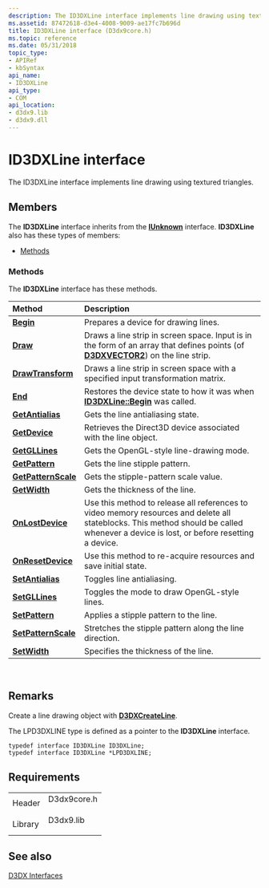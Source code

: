 ```yaml
---
description: The ID3DXLine interface implements line drawing using textured triangles.
ms.assetid: 87472618-d3e4-4008-9009-ae17fc7b696d
title: ID3DXLine interface (D3dx9core.h)
ms.topic: reference
ms.date: 05/31/2018
topic_type: 
- APIRef
- kbSyntax
api_name: 
- ID3DXLine
api_type: 
- COM
api_location: 
- d3dx9.lib
- d3dx9.dll
---
```


# ID3DXLine interface

The ID3DXLine interface implements line drawing using textured triangles.

## Members

The **ID3DXLine** interface inherits from the [**IUnknown**](/windows/win32/api/unknwn/nn-unknwn-iunknown) interface. **ID3DXLine** also has these types of members:

-   [Methods](#methods)

### Methods

The **ID3DXLine** interface has these methods.



| Method                                                | Description                                                                                                                                                                                      |
|:------------------------------------------------------|:-------------------------------------------------------------------------------------------------------------------------------------------------------------------------------------------------|
| [**Begin**](id3dxline--begin.md)                     | Prepares a device for drawing lines.<br/>                                                                                                                                                  |
| [**Draw**](id3dxline--draw.md)                       | Draws a line strip in screen space. Input is in the form of an array that defines points (of [**D3DXVECTOR2**](d3dxvector2.md)) on the line strip.<br/>                                   |
| [**DrawTransform**](id3dxline--drawtransform.md)     | Draws a line strip in screen space with a specified input transformation matrix.<br/>                                                                                                      |
| [**End**](id3dxline--end.md)                         | Restores the device state to how it was when [**ID3DXLine::Begin**](id3dxline--begin.md) was called.<br/>                                                                                 |
| [**GetAntialias**](id3dxline--getantialias.md)       | Gets the line antialiasing state.<br/>                                                                                                                                                     |
| [**GetDevice**](id3dxline--getdevice.md)             | Retrieves the Direct3D device associated with the line object.<br/>                                                                                                                        |
| [**GetGLLines**](id3dxline--getgllines.md)           | Gets the OpenGL-style line-drawing mode.<br/>                                                                                                                                              |
| [**GetPattern**](id3dxline--getpattern.md)           | Gets the line stipple pattern.<br/>                                                                                                                                                        |
| [**GetPatternScale**](id3dxline--getpatternscale.md) | Gets the stipple-pattern scale value.<br/>                                                                                                                                                 |
| [**GetWidth**](id3dxline--getwidth.md)               | Gets the thickness of the line.<br/>                                                                                                                                                       |
| [**OnLostDevice**](id3dxline--onlostdevice.md)       | Use this method to release all references to video memory resources and delete all stateblocks. This method should be called whenever a device is lost, or before resetting a device.<br/> |
| [**OnResetDevice**](id3dxline--onresetdevice.md)     | Use this method to re-acquire resources and save initial state.<br/>                                                                                                                       |
| [**SetAntialias**](id3dxline--setantialias.md)       | Toggles line antialiasing.<br/>                                                                                                                                                            |
| [**SetGLLines**](id3dxline--setgllines.md)           | Toggles the mode to draw OpenGL-style lines.<br/>                                                                                                                                          |
| [**SetPattern**](id3dxline--setpattern.md)           | Applies a stipple pattern to the line.<br/>                                                                                                                                                |
| [**SetPatternScale**](id3dxline--setpatternscale.md) | Stretches the stipple pattern along the line direction.<br/>                                                                                                                               |
| [**SetWidth**](id3dxline--setwidth.md)               | Specifies the thickness of the line.<br/>                                                                                                                                                  |



 

## Remarks

Create a line drawing object with [**D3DXCreateLine**](d3dxcreateline.md).

The LPD3DXLINE type is defined as a pointer to the **ID3DXLine** interface.


```
typedef interface ID3DXLine ID3DXLine;
typedef interface ID3DXLine *LPD3DXLINE;
```



## Requirements



|                    |                                                                                        |
|--------------------|----------------------------------------------------------------------------------------|
| Header<br/>  | <dl> <dt>D3dx9core.h</dt> </dl> |
| Library<br/> | <dl> <dt>D3dx9.lib</dt> </dl>   |



## See also

<dl> <dt>

[D3DX Interfaces](dx9-graphics-reference-d3dx-interfaces.md)
</dt> </dl>

 

 
